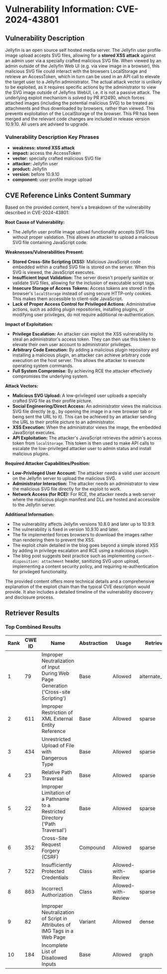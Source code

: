 # Vulnerability Information: CVE-2024-43801

## Vulnerability Description
Jellyfin is an open source self hosted media server. The Jellyfin user profile image upload accepts SVG files, allowing for a **stored XSS attack** against an admin user via a specially crafted malicious SVG file. When viewed by an admin outside of the Jellyfin Web UI (e.g. via view image in a browser), this malicious SVG file could interact with the browsers LocalStorage and retrieve an AccessToken, which in turn can be used in an API call to elevate the target user to a Jellyfin administrator. The actual attack vector is unlikely to be exploited, as it requires specific actions by the administrator to view the SVG image outside of Jellyfins WebUI, i.e. it is not a passive attack. The underlying exploit mechanism is solved by PR #12490, which forces attached images (including the potential malicious SVG) to be treated as attachments and thus downloaded by browsers, rather than viewed. This prevents exploitation of the LocalStorage of the browser. This PR has been merged and the relevant code changes are included in release version 10.9.10. All users are advised to upgrade.

### Vulnerability Description Key Phrases
- **weakness:** **stored XSS attack**
- **impact:** access the AccessToken
- **vector:** specially crafted malicious SVG file
- **attacker:** Jellyfin user
- **product:** Jellyfin
- **version:** before 10.9.10
- **component:** user profile image upload

## CVE Reference Links Content Summary
Based on the provided content, here's a breakdown of the vulnerability described in CVE-2024-43801:

**Root Cause of Vulnerability:**

*   The Jellyfin user profile image upload functionality accepts SVG files without proper validation. This allows an attacker to upload a malicious SVG file containing JavaScript code.

**Weaknesses/Vulnerabilities Present:**

*   **Stored Cross-Site Scripting (XSS):** Malicious JavaScript code embedded within a crafted SVG file is stored on the server. When this SVG is viewed, the JavaScript executes.
*   **Insufficient Input Validation:** The server doesn't properly sanitize or validate SVG files, allowing for the inclusion of executable script tags.
*   **Insecure Storage of Access Tokens:** Access tokens are stored in the browser's `localStorage` instead of using secure HTTP-only cookies. This makes them accessible to client-side JavaScript.
*   **Lack of Proper Access Control for Privileged Actions**: Administrative actions, such as adding plugin repositories, installing plugins, or modifying user privileges, do not require additional re-authentication.

**Impact of Exploitation:**

*   **Privilege Escalation:** An attacker can exploit the XSS vulnerability to steal an administrator's access token. They can then use this token to elevate their own user account to administrator privileges.
*  **Arbitrary Code Execution:** By adding a malicious plugin repository and installing a malicious plugin, an attacker can achieve arbitrary code execution on the host server. This allows the attacker to execute operating system commands.
*   **Full System Compromise**: By achieving RCE the attacker effectively compromises the underlying system.

**Attack Vectors:**

*   **Malicious SVG Upload:** A low-privileged user uploads a specially crafted SVG file as their profile picture.
*   **Social Engineering/Direct Access:** An administrator views the malicious SVG file directly (e.g., by opening the image in a new browser tab or being sent the URL to it). This can be achieved by an attacker sending the URL to their profile picture to an administrator.
*   **XSS Execution:** When the administrator views the image, the embedded JavaScript executes.
*   **API Exploitation:** The attacker's JavaScript retrieves the admin's access token from `localStorage`. This token is then used to make API calls to escalate the low-privileged attacker user to admin status and install malicious plugins.

**Required Attacker Capabilities/Position:**

*   **Low-Privileged User Account:** The attacker needs a valid user account on the Jellyfin server to upload the malicious SVG.
*   **Administrator Interaction:** The attacker needs an administrator to view the malicious SVG file directly for the exploit to work.
*   **Network Access (for RCE):** For RCE, the attacker needs a web server where the malicious plugin manifest and DLL are hosted and accessible to the Jellyfin server.

**Additional Information:**

*   The vulnerability affects Jellyfin versions 10.8.0 and later up to 10.9.9.
*   The vulnerability is fixed in version 10.9.10 and later.
*   The fix implemented forces browsers to download the images rather than rendering them to prevent the XSS.
*   The exploit chain detailed in the blog goes beyond a simple stored XSS by adding in privilege escalation and RCE using a malicious plugin.
*   The blog post suggests best practice such as implementing `content-disposition: attachment` header, sanitizing SVG upon upload, implementing a content security policy, and requiring re-authentication for privileged functionality.

The provided content offers more technical details and a comprehensive explanation of the exploit chain than the typical CVE description would provide. It also includes a detailed timeline of the vulnerability discovery and disclosure process.

## Retriever Results

### Top Combined Results

| Rank | CWE ID | Name | Abstraction | Usage  | Retrievers | Individual Scores |
|------|--------|------|-------------|-------|------------|-------------------|
| 1 | 79 | Improper Neutralization of Input During Web Page Generation ('Cross-site Scripting') | Base | Allowed | alternate_terms | 0.800 |
| 2 | 611 | Improper Restriction of XML External Entity Reference | Base | Allowed | sparse | 0.978 |
| 3 | 434 | Unrestricted Upload of File with Dangerous Type | Base | Allowed | sparse | 0.970 |
| 4 | 23 | Relative Path Traversal | Base | Allowed | sparse | 0.930 |
| 5 | 22 | Improper Limitation of a Pathname to a Restricted Directory ('Path Traversal') | Base | Allowed | sparse | 0.915 |
| 6 | 352 | Cross-Site Request Forgery (CSRF) | Compound | Allowed | sparse | 0.890 |
| 7 | 522 | Insufficiently Protected Credentials | Class | Allowed-with-Review | sparse | 0.885 |
| 8 | 863 | Incorrect Authorization | Class | Allowed-with-Review | sparse | 0.884 |
| 9 | 82 | Improper Neutralization of Script in Attributes of IMG Tags in a Web Page | Variant | Allowed | dense | 0.503 |
| 10 | 184 | Incomplete List of Disallowed Inputs | Base | Allowed | graph | 0.002 |


